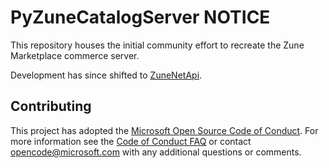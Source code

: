 # PyZuneCatalogServer NOTICE

This repository houses the initial community effort to recreate the Zune Marketplace commerce server.

Development has since shifted to [ZuneNetApi](https://github.com/ZuneDev/ZuneNetApi).

## Contributing

This project has adopted the [Microsoft Open Source Code of Conduct](https://opensource.microsoft.com/codeofconduct/). For more information see the [Code of Conduct FAQ](https://opensource.microsoft.com/codeofconduct/faq/) or contact [opencode@microsoft.com](mailto:opencode@microsoft.com) with any additional questions or comments.
